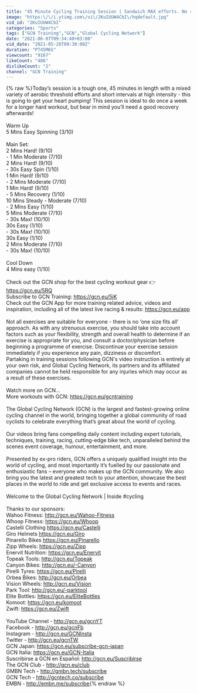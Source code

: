 ```yaml
---
title: "45 Minute Cycling Training Session | Sandwich MAX efforts. No rest for the wicked!"
image: "https:\/\/i.ytimg.com\/vi\/2KuIUUW4CbI\/hqdefault.jpg"
vid_id: "2KuIUUW4CbI"
categories: "Sports"
tags: ["GCN Training","GCN","Global Cycling Network"]
date: "2021-06-07T09:34:40+03:00"
vid_date: "2021-05-28T09:30:00Z"
duration: "PT45M6S"
viewcount: "9167"
likeCount: "486"
dislikeCount: "2"
channel: "GCN Training"
---
```

{% raw %}Today’s session is a tough one, 45 minutes in length with a mixed variety of aerobic threshold efforts and short intervals at high intensity - this is going to get your heart pumping! This session is ideal to do once a week for a longer hard workout, but bear in mind you’ll need a good recovery afterwards!<br /><br />Warm Up<br />5 Mins Easy Spinning (3/10)<br /><br />Main Set:<br />2 Mins Hard! (9/10)<br />- 1 Min Moderate (7/10)<br />2 Mins Hard! (9/10)<br />- 30s Easy Spin (1/10)<br />1 Min Hard! (9/10)<br />- 2 Mins Moderate (7/10)<br />1 Min Hard! (9/10)<br />- 5 Mins Recovery (1/10)<br />10 Mins Steady - Moderate (7/10)<br />- 2 Mins Easy (1/10)<br />5 Mins Moderate (7/10)<br />- 30s Max! (10/10)<br />30s Easy (1/10)<br />- 30s Max! (10/10)<br />30s Easy (1/10)<br />2 Mins Moderate (7/10)<br />- 30s Max! (10/10)<br /><br />Cool Down<br />4 Mins easy (1/10)<br /><br />Check out the GCN shop for the best cycling workout gear 👉<a rel="nofollow" target="blank" href="https://gcn.eu/5RQ">https://gcn.eu/5RQ</a><br />Subscribe to GCN Training: <a rel="nofollow" target="blank" href="https://gcn.eu/5jK">https://gcn.eu/5jK</a><br />Check out the GCN App for more training related advice, videos and inspiration, including all of the latest live racing &amp; results: <a rel="nofollow" target="blank" href="https://gcn.eu/app">https://gcn.eu/app</a><br /><br />Not all exercises are suitable for everyone - there is no ‘one size fits all’ approach. As with any strenuous exercise, you should take into account factors such as your flexibility, strength and overall health to determine if an exercise is appropriate for you, and consult a doctor/physician before beginning a programme of exercise. Discontinue your exercise session immediately if you experience any pain, dizziness or discomfort. <br />Partaking in training sessions following GCN's video instruction is entirely at your own risk, and Global Cycling Network, its partners and its affiliated companies cannot be held responsible for any injuries which may occur as a result of these exercises.<br /><br />Watch more on GCN...<br />More workouts with GCN: <a rel="nofollow" target="blank" href="https://gcn.eu/gcntraining">https://gcn.eu/gcntraining</a><br /><br />The Global Cycling Network (GCN) is the largest and fastest-growing online cycling channel in the world, bringing together a global community of road cyclists to celebrate everything that’s great about the world of cycling. <br /><br />Our videos bring fans compelling daily content including expert tutorials, techniques, training, racing, cutting-edge bike tech, unparalleled behind the scenes event coverage, humour,  entertainment, and more. <br /><br />Presented by ex-pro riders, GCN offers a uniquely qualified insight into the world of cycling, and most importantly it’s fuelled by our passionate and enthusiastic fans – everyone who makes up the GCN community. We also bring you the latest and greatest tech to your attention, showcase the best places in the world to ride and get exclusive access to events and races. <br /><br />Welcome to the Global Cycling Network | Inside #cycling<br /><br />Thanks to our sponsors:<br />Wahoo Fitness: <a rel="nofollow" target="blank" href="http://gcn.eu/Wahoo-Fitness">http://gcn.eu/Wahoo-Fitness</a> <br />Whoop Fitness: <a rel="nofollow" target="blank" href="https://gcn.eu/Whoop">https://gcn.eu/Whoop</a><br />Castelli Clothing <a rel="nofollow" target="blank" href="https://gcn.eu/Castelli">https://gcn.eu/Castelli</a><br />Giro Helmets <a rel="nofollow" target="blank" href="https://gcn.eu/Giro">https://gcn.eu/Giro</a><br />Pinarello Bikes <a rel="nofollow" target="blank" href="https://gcn.eu/Pinarello">https://gcn.eu/Pinarello</a><br />Zipp Wheels: <a rel="nofollow" target="blank" href="https://gcn.eu/Zipp">https://gcn.eu/Zipp</a><br />Enervit Nutrition: <a rel="nofollow" target="blank" href="https://gcn.eu/Enervit">https://gcn.eu/Enervit</a><br />Topeak Tools: <a rel="nofollow" target="blank" href="http://gcn.eu/Topeak">http://gcn.eu/Topeak</a><br />Canyon Bikes: <a rel="nofollow" target="blank" href="http://gcn.eu/-Canyon">http://gcn.eu/-Canyon</a><br />Pirelli Tyres: <a rel="nofollow" target="blank" href="https://gcn.eu/Pirelli">https://gcn.eu/Pirelli</a><br />Orbea Bikes: <a rel="nofollow" target="blank" href="http://gcn.eu/Orbea">http://gcn.eu/Orbea</a><br />Vision Wheels: <a rel="nofollow" target="blank" href="http://gcn.eu/Vision">http://gcn.eu/Vision</a><br />Park Tool: <a rel="nofollow" target="blank" href="http://gcn.eu/-parktool">http://gcn.eu/-parktool</a><br />Elite Bottles: <a rel="nofollow" target="blank" href="https://gcn.eu/EliteBottles">https://gcn.eu/EliteBottles</a><br />Komoot: <a rel="nofollow" target="blank" href="https://gcn.eu/komoot">https://gcn.eu/komoot</a><br />Zwift: <a rel="nofollow" target="blank" href="https://gcn.eu/Zwift">https://gcn.eu/Zwift</a><br /><br />YouTube Channel - <a rel="nofollow" target="blank" href="http://gcn.eu/gcnYT">http://gcn.eu/gcnYT</a><br />Facebook - <a rel="nofollow" target="blank" href="http://gcn.eu/gcnFb">http://gcn.eu/gcnFb</a><br />Instagram - <a rel="nofollow" target="blank" href="http://gcn.eu/GCNInsta">http://gcn.eu/GCNInsta</a><br />Twitter - <a rel="nofollow" target="blank" href="http://gcn.eu/gcnTW">http://gcn.eu/gcnTW</a><br />GCN Japan: <a rel="nofollow" target="blank" href="https://gcn.eu/subscribe-gcn-japan">https://gcn.eu/subscribe-gcn-japan</a><br />GCN Italia: <a rel="nofollow" target="blank" href="https://gcn.eu/GCN-Italia">https://gcn.eu/GCN-Italia</a><br />Suscribirse a GCN en Español: <a rel="nofollow" target="blank" href="http://gcn.eu/Suscribirse">http://gcn.eu/Suscribirse</a><br />The GCN Club - <a rel="nofollow" target="blank" href="http://gcn.eu/club">http://gcn.eu/club</a><br />GMBN Tech - <a rel="nofollow" target="blank" href="http://gmbn.tech/subscribe">http://gmbn.tech/subscribe</a><br />GCN Tech - <a rel="nofollow" target="blank" href="http://gcntech.co/subscribe">http://gcntech.co/subscribe</a><br />EMBN - <a rel="nofollow" target="blank" href="http://embn.me/subscribe">http://embn.me/subscribe</a>{% endraw %}
